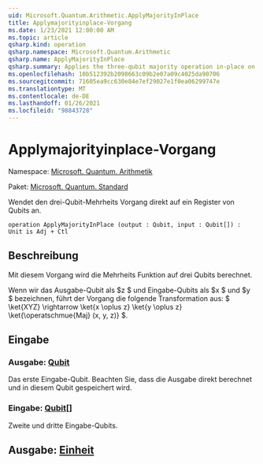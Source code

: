 ```yaml
---
uid: Microsoft.Quantum.Arithmetic.ApplyMajorityInPlace
title: Applymajorityinplace-Vorgang
ms.date: 1/23/2021 12:00:00 AM
ms.topic: article
qsharp.kind: operation
qsharp.namespace: Microsoft.Quantum.Arithmetic
qsharp.name: ApplyMajorityInPlace
qsharp.summary: Applies the three-qubit majority operation in-place on a register of qubits.
ms.openlocfilehash: 10b512392b2098663c09b2e07a09c4025da90706
ms.sourcegitcommit: 71605ea9cc630e84e7ef29027e1f0ea06299747e
ms.translationtype: MT
ms.contentlocale: de-DE
ms.lasthandoff: 01/26/2021
ms.locfileid: "98843728"
---
```

# <a name="applymajorityinplace-operation"></a>Applymajorityinplace-Vorgang

Namespace: [Microsoft. Quantum. Arithmetik](xref:Microsoft.Quantum.Arithmetic)

Paket: [Microsoft. Quantum. Standard](https://nuget.org/packages/Microsoft.Quantum.Standard)


Wendet den drei-Qubit-Mehrheits Vorgang direkt auf ein Register von Qubits an.

```qsharp
operation ApplyMajorityInPlace (output : Qubit, input : Qubit[]) : Unit is Adj + Ctl
```


## <a name="description"></a>Beschreibung

Mit diesem Vorgang wird die Mehrheits Funktion auf drei Qubits berechnet.

Wenn wir das Ausgabe-Qubit als $z $ und Eingabe-Qubits als $x $ und $y $ bezeichnen, führt der Vorgang die folgende Transformation aus: $ \ket{XYZ} \rightarrow \ket{x \oplus z} \ket{y \oplus z} \ket{\operatschmue{Maj} (x, y, z)} $.

## <a name="input"></a>Eingabe

### <a name="output--qubit"></a>Ausgabe: [Qubit](xref:microsoft.quantum.lang-ref.qubit)

Das erste Eingabe-Qubit. Beachten Sie, dass die Ausgabe direkt berechnet und in diesem Qubit gespeichert wird.


### <a name="input--qubit"></a>Eingabe: [Qubit](xref:microsoft.quantum.lang-ref.qubit)[]

Zweite und dritte Eingabe-Qubits.



## <a name="output--unit"></a>Ausgabe: [Einheit](xref:microsoft.quantum.lang-ref.unit)

